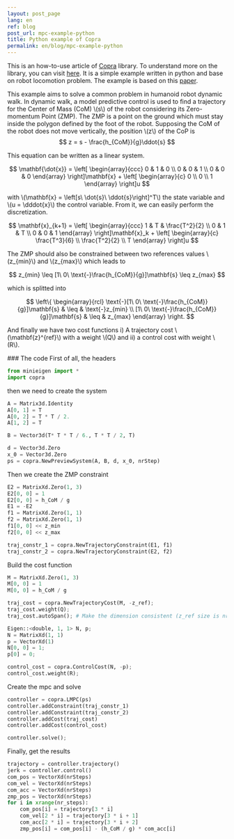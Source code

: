 ```yaml
---
layout: post_page
lang: en
ref: blog
post_url: mpc-example-python
title: Python example of Copra
permalink: en/blog/mpc-example-python
---
```


This is an how-to-use article of [Copra](https://github.com/vsamy/Copra) library.
To understand more on the library, you can visit [here]({{site.url}}/en/git-repository/mpc).
It is a simple example written in python and base on robot locomotion problem.
The example is based on this [paper](https://hal.inria.fr/inria-00390462/document).
<!--more-->

This example aims to solve a common problem in humanoid robot dynamic walk.
In dynamic walk, a model predictive control is used to find a trajectory for the Center of Mass (CoM) \\(s\\) of the robot considering its Zero-momentum Point (ZMP). 
The ZMP is a point on the ground which must stay inside the polygon defined by the foot of the robot. 
Supposing the CoM of the robot does not move vertically, the position \\(z\\) of the CoP is
$$
    z = s - \frac{h_{CoM}}{g}\ddot{s}
$$

This equation can be written as a linear system.

$$
    \mathbf{\dot{x}} = 
    \left[
        \begin{array}{ccc}
            0 & 1 & 0 \\
            0 & 0 & 1 \\
            0 & 0 & 0
        \end{array}
    \right]\mathbf{x} +
    \left[
        \begin{array}{c}
            0 \\
            0 \\
            1
        \end{array}
    \right]u
$$

with \\(\mathbf{x} = \left[s\ \dot{s}\ \ddot{s}\right]^T\\) the state variable 
and \\(u = \dddot{x}\\) the control variable.
From it, we can easily perform the discretization.

$$
    \mathbf{x}_{k+1} = 
    \left[
        \begin{array}{ccc}
            1 & T & \frac{T^2}{2} \\
            0 & 1 & T \\
            0 & 0 & 1
        \end{array}
    \right]\mathbf{x}_k +
    \left[
        \begin{array}{c}
            \frac{T^3}{6} \\
            \frac{T^2}{2} \\
            T
        \end{array}
    \right]u
$$

The ZMP should also be constrained between two references values \\(z_{min}\\) and \\(z_{max}\\)
which leads to

$$
    z_{min} \leq [1\ 0\ \text{-}\frac{h_{CoM}}{g}]\mathbf{s} \leq z_{max}
$$

which is splitted into

$$
    \left\{
        \begin{array}{rcl}
            \text{-}[1\ 0\ \text{-}\frac{h_{CoM}}{g}]\mathbf{s} & \leq & \text{-}z_{min} \\
            [1\ 0\ \text{-}\frac{h_{CoM}}{g}]\mathbf{s}  & \leq & z_{max}
        \end{array}
    \right.
$$

And finally we have two cost functions i) A trajectory cost \\(\mathbf{z}^{ref}\\) with a weight \\(Q\\) and ii) a control cost with weight \\(R\\).

### The code
First of all, the headers

```python
from minieigen import *
import copra
```

then we need to create the system

```python
A = Matrix3d.Identity
A[0, 1] = T
A[0, 2] = T * T / 2.
A[1, 2] = T

B = Vector3d(T* T * T / 6., T * T / 2, T)

d = Vector3d.Zero
x_0 = Vector3d.Zero
ps = copra.NewPreviewSystem(A, B, d, x_0, nrStep)
```

Then we create the ZMP constraint 

```python
E2 = MatrixXd.Zero(1, 3)
E2[0, 0] = 1
E2[0, 0] = h_CoM / g
E1 = -E2
f1 = MatrixXd.Zero(1, 1)
f2 = MatrixXd.Zero(1, 1)
f1[0, 0] << z_min 
f2[0, 0] << z_max

traj_constr_1 = copra.NewTrajectoryConstraint(E1, f1)
traj_constr_2 = copra.NewTrajectoryConstraint(E2, f2)
```

Build the cost function

```python
M = MatrixXd.Zero(1, 3)
M[0, 0] = 1
M[0, 0] = h_CoM / g

traj_cost = copra.NewTrajectoryCost(M, -z_ref);
traj_cost.weight(Q);
traj_cost.autoSpan(); # Make the dimension consistent (z_ref size is nrSteps)

Eigen::<double, 1, 1> N, p;
N = MatrixXd(1, 1)
p = VectorXd(1)
N[0, 0] = 1;
p[0] = 0;

control_cost = copra.ControlCost(N, -p);
control_cost.weight(R);
```

Create the mpc and solve

```python
controller = copra.LMPC(ps)
controller.addConstraint(traj_constr_1)
controller.addConstraint(traj_constr_2)
controller.addCost(traj_cost)
controller.addCost(control_cost)

controller.solve();
```

Finally, get the results

```python
trajectory = controller.trajectory()
jerk = controller.control()
com_pos = VectorXd(nrSteps)
com_vel = VectorXd(nrSteps)
com_acc = VectorXd(nrSteps)
zmp_pos = VectorXd(nrSteps)
for i in xrange(nr_steps):
    com_pos[i] = trajectory[3 * i]
    com_vel[2 * i] = trajectory[3 * i + 1]
    com_acc[2 * i] = trajectory[3 * i + 2]
    zmp_pos[i] = com_pos[i] - (h_CoM / g) * com_acc[i]
```
